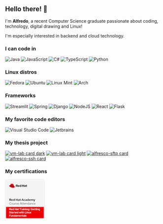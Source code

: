 ## Hello there! 👋
I'm **Alfredo**, a recent Computer Science graduate passionate about coding, technology, digital drawing and Linux!

I'm especially interested in backend and cloud technology.

### I can code in
![Java](https://img.shields.io/badge/Java%20(SE%2C%20EE)-F14C4D?style=for-the-badge&logo=openjdk&logoColor=white)
![JavaScript](https://img.shields.io/badge/JavaScript-F7B93E?style=for-the-badge&logo=javascript&logoColor=white)
![C#](https://img.shields.io/badge/c%23-%23239120.svg?style=for-the-badge)
![TypeScript](https://img.shields.io/badge/TypeScript-007ACC?style=for-the-badge&logo=typescript&logoColor=white)
![Python](https://img.shields.io/badge/Python-306998?style=for-the-badge&logo=python&logoColor=white)

### Linux distros
![Fedora](https://img.shields.io/badge/Fedora_❤️-294172?style=for-the-badge&logo=fedora&logoColor=white)
![Ubuntu](https://img.shields.io/badge/Ubuntu-E95420?style=for-the-badge&logo=ubuntu&logoColor=white)
![Linux Mint](https://img.shields.io/badge/Linux%20Mint-87CF3E?style=for-the-badge&logo=Linux%20Mint&logoColor=white)
![Arch](https://img.shields.io/badge/Arch%20Linux-1793D1?logo=arch-linux&logoColor=fff&style=for-the-badge)

### Frameworks
![Streamlit](https://img.shields.io/badge/Streamlit-%23FE4B4B.svg?style=for-the-badge&logo=streamlit&logoColor=white)
![Spring](https://img.shields.io/badge/spring_boot-%236DB33F.svg?style=for-the-badge&logo=spring&logoColor=white)
![Django](https://img.shields.io/badge/django-%23092E20.svg?style=for-the-badge&logo=django&logoColor=white)
![NodeJS](https://img.shields.io/badge/node.js-6DA55F?style=for-the-badge&logo=node.js&logoColor=white)
![React](https://img.shields.io/badge/react-%2320232a.svg?style=for-the-badge&logo=react&logoColor=%2361DAFB)
![Flask](https://img.shields.io/badge/flask-%23000.svg?style=for-the-badge&logo=flask&logoColor=white)

### My favorite code editors
![Visual Studio Code](https://img.shields.io/badge/Visual%20Studio%20Code-0078d7.svg?style=for-the-badge&logo=visual-studio-code&logoColor=white)
![Jetbrains](https://img.shields.io/badge/JetBrains-000000?style=for-the-badge&logo=jetbrains&logoColor=white)

### My thesis project
[![vm-lab card dark](https://github-readme-stats.vercel.app/api/pin/?username=isislab-unisa&repo=vm-lab&theme=dark#gh-dark-mode-only)](https://github.com/isislab-unisa/vm-lab#readme)
[![vm-lab card light](https://github-readme-stats.vercel.app/api/pin/?username=isislab-unisa&repo=vm-lab&theme=default#gh-light-mode-only)](https://github.com/isislab-unisa/vm-lab#readme)
[![alfresco-sftp card](https://github-readme-stats.vercel.app/api/pin/?username=isislab-unisa&repo=alfresco-sftp&theme=dark)](https://github.com/isislab-unisa/alfresco-sftp#readme)
[![alfresco-ssh card](https://github-readme-stats.vercel.app/api/pin/?username=isislab-unisa&repo=alfresco-ssh&theme=dark)](https://github.com/isislab-unisa/alfresco-ssh#readme)

### My certifications
<img src="certifications/red-hat-training-getting-started-with-linux-fundame.1.png">
